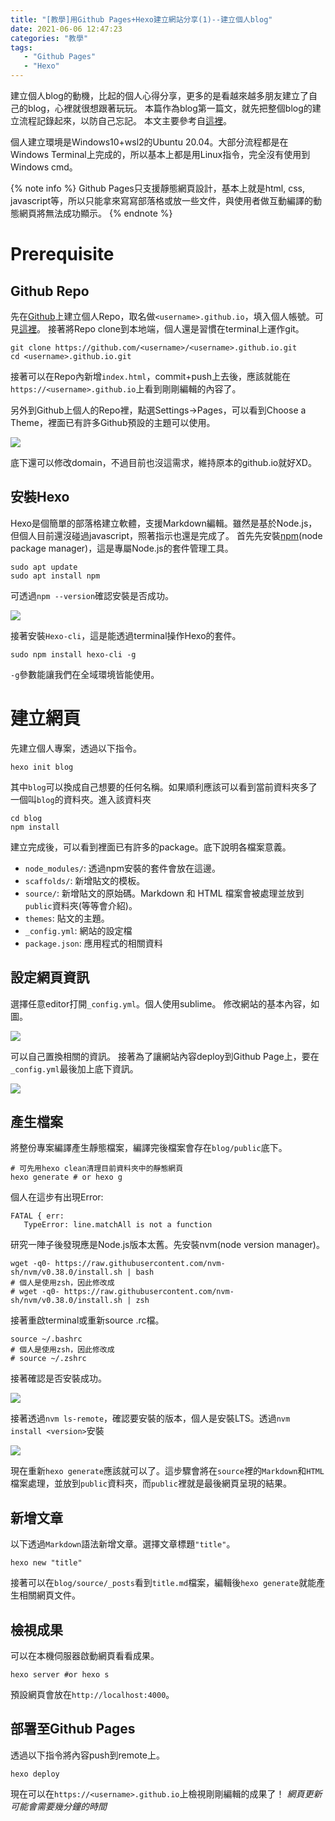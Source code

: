 ```yaml
---
title: "[教學]用Github Pages+Hexo建立網站分享(1)--建立個人blog"
date: 2021-06-06 12:47:23
categories: "教學"
tags: 
   - "Github Pages"
   - "Hexo"
---
```


建立個人blog的動機，比起的個人心得分享，更多的是看越來越多朋友建立了自己的blog，心裡就很想跟著玩玩。
本篇作為blog第一篇文，就先把整個blog的建立流程記錄起來，以防自己忘記。
本文主要參考自[這裡](https://blog.jaojaolin.com/%E8%BB%9F%E9%AB%94%E8%88%87%E7%B3%BB%E7%B5%B1/2020-05-06-Hexo-GitPage-%E6%90%AD%E5%BB%BA-Blog-%E6%95%99%E5%AD%B8/)。

個人建立環境是Windows10+wsl2的Ubuntu 20.04。大部分流程都是在Windows Terminal上完成的，所以基本上都是用Linux指令，完全沒有使用到Windows cmd。

{% note info %} 
Github Pages只支援靜態網頁設計，基本上就是html, css, javascript等，所以只能拿來寫寫部落格或放一些文件，與使用者做互動編譯的動態網頁將無法成功顯示。
{% endnote %}

<!--more-->

# Prerequisite
## Github Repo
先在[Github](https://github.com/)上建立個人Repo，取名做`<username>.github.io`，<username>填入個人帳號。可見[這裡](https://github.com/Ergodica10002/Ergodica10002.github.io)。
接著將Repo clone到本地端，個人還是習慣在terminal上運作git。
```bash=
git clone https://github.com/<username>/<username>.github.io.git
cd <username>.github.io.git
```
接著可以在Repo內新增`index.html`，commit+push上去後，應該就能在`https://<username>.github.io`上看到剛剛編輯的內容了。

另外到Github上個人的Repo裡，點選Settings->Pages，可以看到Choose a Theme，裡面已有許多Github預設的主題可以使用。

![](https://i.imgur.com/6PgAFYW.png)

底下還可以修改domain，不過目前也沒這需求，維持原本的github.io就好XD。

## 安裝Hexo
Hexo是個簡單的部落格建立軟體，支援Markdown編輯。雖然是基於Node.js，但個人目前還沒碰過javascript，照著指示也還是完成了。
首先先安裝[npm](https://www.npmjs.com/)(node package manager)，這是專屬Node.js的套件管理工具。
```bash=
sudo apt update
sudo apt install npm
```
可透過`npm --version`確認安裝是否成功。

![](https://i.imgur.com/hkYW6vk.png)

接著安裝`Hexo-cli`，這是能透過terminal操作Hexo的套件。
```bash=
sudo npm install hexo-cli -g
```
`-g`參數能讓我們在全域環境皆能使用。


# 建立網頁
先建立個人專案，透過以下指令。
```bash=
hexo init blog
```
其中`blog`可以換成自己想要的任何名稱。如果順利應該可以看到當前資料夾多了一個叫`blog`的資料夾。進入該資料夾
```bash=
cd blog
npm install
```
建立完成後，可以看到裡面已有許多的package。底下說明各檔案意義。
* `node_modules/`: 透過npm安裝的套件會放在這邊。
* `scaffolds/`: 新增貼文的模板。
* `source/`: 新增貼文的原始碼。Markdown 和 HTML 檔案會被處理並放到`public`資料夾(等等會介紹)。
* `themes`: 貼文的主題。
* `_config.yml`: 網站的設定檔 
* `package.json`: 應用程式的相關資料

## 設定網頁資訊
選擇任意editor打開`_config.yml`。個人使用sublime。
修改網站的基本內容，如圖。

![](https://i.imgur.com/HtjNHA4.png)

可以自己置換相關的資訊。
接著為了讓網站內容deploy到Github Page上，要在`_config.yml`最後加上底下資訊。

![](https://i.imgur.com/10zjCUM.png)

## 產生檔案

將整份專案編譯產生靜態檔案，編譯完後檔案會存在`blog/public`底下。
```bash=
# 可先用hexo clean清理目前資料夾中的靜態網頁
hexo generate # or hexo g
```
個人在這步有出現Error:
```
FATAL { err:
   TypeError: line.matchAll is not a function
```
研究一陣子後發現應是Node.js版本太舊。先安裝nvm(node version manager)。
```bash=
wget -q0- https://raw.githubusercontent.com/nvm-sh/nvm/v0.38.0/install.sh | bash
# 個人是使用zsh，因此修改成
# wget -q0- https://raw.githubusercontent.com/nvm-sh/nvm/v0.38.0/install.sh | zsh
```
接著重啟terminal或重新source .rc檔。
```bash=
source ~/.bashrc
# 個人是使用zsh，因此修改成
# source ~/.zshrc
```
接著確認是否安裝成功。

![](https://i.imgur.com/pZB3SbK.png)

接著透過`nvm ls-remote`，確認要安裝的版本，個人是安裝LTS。透過`nvm install <version>`安裝

![](https://i.imgur.com/nfTptAp.png)

現在重新`hexo generate`應該就可以了。這步驟會將在`source`裡的`Markdown`和`HTML`檔案處理，並放到`public`資料夾，而`public`裡就是最後網頁呈現的結果。

## 新增文章
以下透過`Markdown`語法新增文章。選擇文章標題`"title"`。
```bash=
hexo new "title"
```
接著可以在`blog/source/_posts`看到`title.md`檔案，編輯後`hexo generate`就能產生相關網頁文件。

## 檢視成果
可以在本機伺服器啟動網頁看看成果。
```bash=
hexo server #or hexo s
```
預設網頁會放在`http://localhost:4000`。

## 部署至Github Pages
透過以下指令將內容push到remote上。
```bash=
hexo deploy
```
現在可以在`https://<username>.github.io`上檢視剛剛編輯的成果了！
*網頁更新可能會需要幾分鐘的時間*